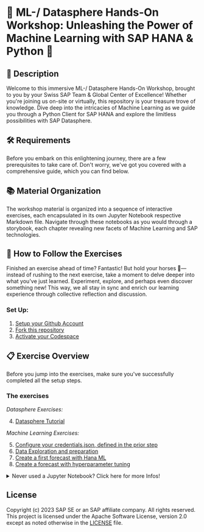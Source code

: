 # 🚀 ML-/ Datasphere Hands-On Workshop: Unleashing the Power of Machine Learning with SAP HANA & Python 🐍

## 🌟 Description
Welcome to this immersive ML-/ Datasphere Hands-On Workshop, brought to you by your Swiss SAP Team & Global Center of Excellence! Whether you're joining us on-site or virtually, this repository is your treasure trove of knowledge. Dive deep into the intricacies of Machine Learning as we guide you through a Python Client for SAP HANA and explore the limitless possibilities with SAP Datasphere.

## 🛠️ Requirements
Before you embark on this enlightening journey, there are a few prerequisites to take care of. Don't worry, we've got you covered with a comprehensive guide, which you can find below.

## 📚 Material Organization
The workshop material is organized into a sequence of interactive exercises, each encapsulated in its own Jupyter Notebook respective Markdown file. Navigate through these notebooks as you would through a storybook, each chapter revealing new facets of Machine Learning and SAP technologies.

## 🧭 How to Follow the Exercises
Finished an exercise ahead of time? Fantastic! But hold your horses 🐎— instead of rushing to the next exercise, take a moment to delve deeper into what you've just learned. Experiment, explore, and perhaps even discover something new! This way, we all stay in sync and enrich our learning experience through collective reflection and discussion.


### Set Up:
1. [Setup your Github Account](/01_Assets/01-get-account.md)
1. [Fork this repository](/01_Assets/02-fork-repo.md)
1. [Activate your Codespace](/01_Assets/03-activate-codespace.md)

## 📋 Exercise Overview
Before you jump into the exercises, make sure you've successfully completed all the setup steps.


### The exercises

*Datasphere Exercises:*

4. [Datasphere Tutorial](/exercises/tutorial-datasphere.md) 

*Machine Learning Exercises:*

5. [Configure your credentials.json, defined in the prior step](/exercises/credentials.md)
6. [Data Exploration and preparation](exercises/10-Data-exploration-and-preparation.ipynb)
7. [Create a first forecast with Hana ML](exercises/20-Create-forecast.ipynb)
8. [Create a forecast with hyperparameter tuning](exercises/30-Create-forecast-with-hyperparameter-tuning.ipynb)

<details>

<br>
<br>
  <summary>Never used a Jupyter Notebook? Click here for more Infos!</summary>
<br>

How To run a Jupyter Notebook Cell by Cell:
![alt text](/01_Assets/img/Notebook.png) 

</details>




## License

Copyright (c) 2023 SAP SE or an SAP affiliate company. All rights reserved. This project is licensed under the Apache Software License, version 2.0 except as noted otherwise in the [LICENSE](LICENSES/Apache-2.0.txt) file.

